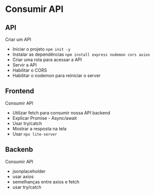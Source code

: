# Consumir API

## API

Criar um API

- Iniciar o projeto `npm init -y`
- Instalar as dependências `npm install express nodemon cors axios`
- Criar uma rota para acessar a API
- Servir a API
- Habilitar o CORS
- Habilitar o nodemon para reiniciar o server

## Frontend

Consumir API

- Utilizar fetch para consumir nossa API backend
- Explicar Promise - Async/await
- Usar try/catch
- Mostrar a resposta na tela
- Usar `npx lite-server`

## Backenb

Consumir API

- jsonplaceholder
- usar axios
- semelhanças entre axios e fetch
- usar try/catch
